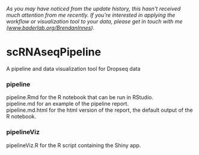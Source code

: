 *As you may have noticed from the update history, this hasn't received much attention from me recently.  If you're interested in applying the workflow or visualization tool to your data, please get in touch with me (www.baderlab.org/BrendanInnes).*

# scRNAseqPipeline
A pipeline and data visualization tool for Dropseq data  

### pipeline
pipeline.Rmd for the R notebook that can be run in RStudio.  
pipeline.md for an example of the pipeline report.  
pipeline.md.html for the html version of the report, the default output of the R notebook.  

### pipelineViz
pipelineViz.R for the R script containing the Shiny app.  
